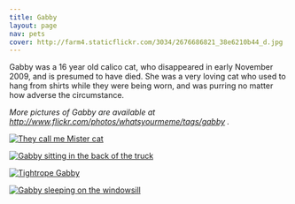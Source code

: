 ```yaml
---
title: Gabby
layout: page
nav: pets
cover: http://farm4.staticflickr.com/3034/2676686821_38e6210b44_d.jpg
---
```


Gabby was a 16 year old calico cat, who disappeared in early November 2009, and is presumed to have died. She was a very loving cat who used to hang from shirts while they were being worn, and was purring no matter how adverse the circumstance.

*More pictures of Gabby are available at http://www.flickr.com/photos/whatsyourmeme/tags/gabby .*

[![They call me *Mister* cat][2]][2] 

[![Gabby sitting in the back of the truck][3]][3] 

[![Tightrope Gabby][4]][4] 

[![Gabby sleeping on the windowsill][5]][5]

 [2]: http://farm1.staticflickr.com/42/107545518_d925718a51_d.jpg "They call me *Mister* cat by What's Your Meme, on Flickr"
 [3]: http://farm4.staticflickr.com/3034/2676686821_38e6210b44_d.jpg "Gabby sitting in the back of the truck by What's Your Meme, on Flickr"
 [4]: http://farm4.staticflickr.com/3079/2430558621_66e1e1c770_d.jpg "Tightrope Gabby by What's Your Meme, on Flickr"
 [5]: http://farm3.staticflickr.com/2064/2449091799_6aa1426b68_d.jpg "Gabby sleeping on the windowsill by What's Your Meme, on Flickr"
